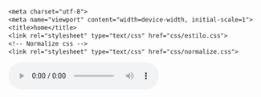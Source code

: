 <!DOCTYPE html>
<html>
<head>

	<meta charset="utf-8">
	<meta name="viewport" content="width=device-width, initial-scale=1">
	<title>home</title>
	<link rel="stylesheet" type="text/css" href="css/estilo.css">
	<!-- Normalize css -->
	<link rel="stylesheet" type="text/css" href="css/normalize.css">
	
	
</head>

<body>
	<audio src="audio/audio.mp3" autoplay controls>
		
	</audio>
	<div id="container">
		<div id="marca"></div>
		<div id="conteudo">
			<div id="conteudo-principal">
				<h2> <strong></strong><i><u>Marinha Imperial</u></i></strong></h2>
				
					<img class="img-noticia" src="img/starwars.webp" >
				
					<p>Serviço, Lealdade, Fidelidade. Esse é o lema que guia todas as relações da <strong><i><u>Marinha Imperial</u></i></strong>, mesmo que você não faça parte das nossas fileiras.<br><br>
					    O objetivo da <strong><i><u>Marinha Imperial</u></i></strong> é ter o domínio total do espaço conhecido. entre suas funções estão: <br>

					    <ul>Bloquio de portos <br></ul>
					    <ul>Bombardeio de Planetas <br></ul>
					    <ul>Vigília de rotas de navegação<br></ul>
					    <ul>Transportes de outros ramos das forças armadas <b>Imperiais</b></p></ul>

				<h2 > <strong> <i><u>Exército Imperial</i></u> </strong></h2>
				<img class="img-noticia" src="img/exercitoimperial2.jpg">
				<p>  O objetivo do <b><u><i>Exército Imperial</i></u></b> é obter a superioridade por terra <br><br>
					O motivo por trás disso é simples: nos somos seres vivos. Não podemos sobreviver no vácuo:não somos mynocks. Pergunte a si mesmo: por que os pedaços vazios entre as estrelas têm valor estratégico? é somente porque as hiper-rotas levam a algum lugar - a um mundo habitável ou com recursos que possamos explorar. O <i><b><u>Exército Imperial</u></b></i> invade e ocupa esses mundos em nome do <b><i><u>Imperador</u></i></b> e os protege de ataques. <br><br>
					A <b><i><u></u>Marinha Imperial</i></b>, que nos conduz até o campo de batalha, agradecemos pela carona. Recebam nossos cumprimentos. Masé quando o <b><i><u>Exército Imperial </u></i></b> desembarca que a guerra começa de verdade.


				</p>

				<h2 > <strong> <i><u>Orla Exterior</i></u> </strong></h2>
				<p>  Os Territórios da Orla Exterior, também conhecidos como Orla Exterior ou Sistemas Exteriores, é uma região esparsamente populada da galáxia localizada fora da Orla Média e antes do Espaço Selvagem e das Regiões Desconhecidas. A maior região da galáxia, a Orla Exterior é o lar de diversos mundos e planetas primitivos.  </p>	

				</div>
			<div id="conteudo-secundario">
				<h2> <strong><i><u>Venha para o Império</u></i></strong></h2>
				<img class="img-noticia" src="img/fundo2.jpg" >
				<p>"Eles querem que o Império desmorone da mesma forma que alguns esperavam que a República desmoronasse, só que desta vez nossos inimigos não estão se rebelando em protesto contra a representação no Senado, rotas comerciais ou impostos. Eles pretendem semear o caos, derrubar tudo. Eles não têm agenda – política, religiosa ou qualquer outra – além do desejo de acabar com a civilização como a conhecemos."</p>
				</div>
		</div>
		<div id="navegacao">
			<ul>
				<li><a href="home.html">Notícias do Império</a></li>
				<li><a href="alistamento.html">Alistamento</a></li>
				<li><a href="procurados.html">Procurados</a></li>
				<li><a href="imperador.html">Imperador</a></li>
				
			</ul>
		</div>
		<div id="rodape">
			<p>
				© Criado orgulhosamente por Vitor Anvers - General do Império Galactico
			</p>
		</div>
	</div>



</body>
</html>
